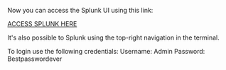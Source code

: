 Now you can access the Splunk UI using this link:

[ACCESS SPLUNK HERE]({{TRAFFIC_HOST1_8000}})

It's also possible to Splunk using the top-right navigation in the terminal.


To login use the following credentials:
Username: Admin
Password: Bestpasswordever


